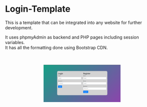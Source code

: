 # Login-Template

This is a template that can be integrated into any website for further development.

It uses phpmyAdmin as backend and PHP pages including session variables.<br>
It has all the formatting done using Bootstrap CDN.
<br>
<br>
<br>
<p align="center">
    <img src="Screenshot/Screenshot (204).png" width="50%">
</p>